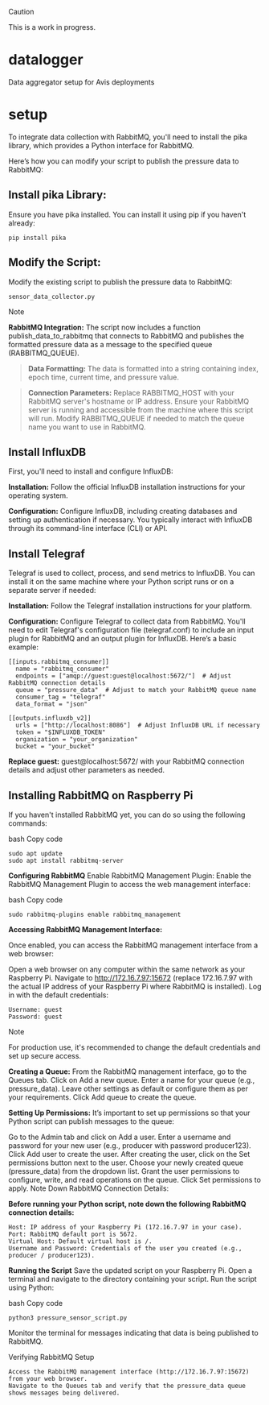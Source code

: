 > [!CAUTION]
> This is a work in progress.

# datalogger
Data aggregator setup for Avis deployments  

# setup
To integrate data collection with RabbitMQ, you'll need to install the pika library, which provides a Python interface for RabbitMQ. 

Here’s how you can modify your script to publish the pressure data to RabbitMQ:

## Install pika Library:
Ensure you have pika installed. You can install it using pip if you haven't already:
```
pip install pika
```
## Modify the Script:
Modify the existing script to publish the pressure data to RabbitMQ:
```
sensor_data_collector.py
```

> [!Note]
> **RabbitMQ Integration:** The script now includes a function publish_data_to_rabbitmq that connects to RabbitMQ and publishes the formatted pressure data as a message to the specified queue (RABBITMQ_QUEUE).

> **Data Formatting:** The data is formatted into a string containing index, epoch time, current time, and pressure value.

> **Connection Parameters:** Replace RABBITMQ_HOST with your RabbitMQ server's hostname or IP address.
> Ensure your RabbitMQ server is running and accessible from the machine where this script will run.
> Modify RABBITMQ_QUEUE if needed to match the queue name you want to use in RabbitMQ.

## Install InfluxDB
First, you'll need to install and configure InfluxDB:

**Installation:** Follow the official InfluxDB installation instructions for your operating system.

**Configuration:** Configure InfluxDB, including creating databases and setting up authentication if necessary. You typically interact with InfluxDB through its command-line interface (CLI) or API.

## Install Telegraf
Telegraf is used to collect, process, and send metrics to InfluxDB. You can install it on the same machine where your Python script runs or on a separate server if needed:

**Installation:** Follow the Telegraf installation instructions for your platform.

**Configuration:** Configure Telegraf to collect data from RabbitMQ. You'll need to edit Telegraf's configuration file (telegraf.conf) to include an input plugin for RabbitMQ and an output plugin for InfluxDB. Here’s a basic example:

```
[[inputs.rabbitmq_consumer]]
  name = "rabbitmq_consumer"
  endpoints = ["amqp://guest:guest@localhost:5672/"]  # Adjust RabbitMQ connection details
  queue = "pressure_data"  # Adjust to match your RabbitMQ queue name
  consumer_tag = "telegraf"
  data_format = "json"

[[outputs.influxdb_v2]]
  urls = ["http://localhost:8086"]  # Adjust InfluxDB URL if necessary
  token = "$INFLUXDB_TOKEN"
  organization = "your_organization"
  bucket = "your_bucket"
```

**Replace guest:** guest@localhost:5672/ with your RabbitMQ connection details and adjust other parameters as needed.

## Installing RabbitMQ on Raspberry Pi
If you haven't installed RabbitMQ yet, you can do so using the following commands:

bash
Copy code
```
sudo apt update
sudo apt install rabbitmq-server
```

**Configuring RabbitMQ**
Enable RabbitMQ Management Plugin:
Enable the RabbitMQ Management Plugin to access the web management interface:

bash
Copy code
```
sudo rabbitmq-plugins enable rabbitmq_management
```

**Accessing RabbitMQ Management Interface:**

Once enabled, you can access the RabbitMQ management interface from a web browser:

Open a web browser on any computer within the same network as your Raspberry Pi.
Navigate to http://172.16.7.97:15672 (replace 172.16.7.97 with the actual IP address of your Raspberry Pi where RabbitMQ is installed).
Log in with the default credentials:
```
Username: guest
Password: guest
```
> [!Note]
> For production use, it's recommended to change the default credentials and set up secure access.

**Creating a Queue:**
From the RabbitMQ management interface, go to the Queues tab.
Click on Add a new queue.
Enter a name for your queue (e.g., pressure_data).
Leave other settings as default or configure them as per your requirements.
Click Add queue to create the queue.

**Setting Up Permissions:**
It’s important to set up permissions so that your Python script can publish messages to the queue:

Go to the Admin tab and click on Add a user.
Enter a username and password for your new user (e.g., producer with password producer123).
Click Add user to create the user.
After creating the user, click on the Set permissions button next to the user.
Choose your newly created queue (pressure_data) from the dropdown list.
Grant the user permissions to configure, write, and read operations on the queue.
Click Set permissions to apply.
Note Down RabbitMQ Connection Details:

**Before running your Python script, note down the following RabbitMQ connection details:**
```
Host: IP address of your Raspberry Pi (172.16.7.97 in your case).
Port: RabbitMQ default port is 5672.
Virtual Host: Default virtual host is /.
Username and Password: Credentials of the user you created (e.g., producer / producer123).
```

**Running the Script**
Save the updated script on your Raspberry Pi.
Open a terminal and navigate to the directory containing your script.
Run the script using Python:

bash
Copy code
```
python3 pressure_sensor_script.py
```
Monitor the terminal for messages indicating that data is being published to RabbitMQ.

Verifying RabbitMQ Setup
```
Access the RabbitMQ management interface (http://172.16.7.97:15672) from your web browser.
Navigate to the Queues tab and verify that the pressure_data queue shows messages being delivered.
```
